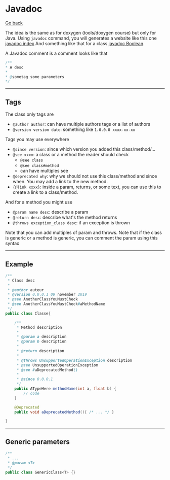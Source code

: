 # Javadoc

[Go back](../index.md#advanced)

The idea is the same as for doxygen (tools/doxygen course) but only for Java. Using `javadoc` command, you will generates a website like this one [javadoc index](https://docs.oracle.com/javase/8/docs/api/overview-summary.html) And something like that for a class [javadoc Boolean](https://docs.oracle.com/javase/8/docs/api/java/lang/Boolean.html).

A Javadoc comment is a comment looks like that

```java
/**
* A desc
* 
* @sometag some parameters
*/
```

<hr class="sr">

## Tags

The class only tags are 

* `@author author`: can have multiple authors tags or a list of authors
* `@version version date`: something like `1.0.0.0 xxxx-xx-xx`

Tags you may use everywhere

* `@since version`: since which version you added this class/method/...
* `@see xxxx`: a class or a method the reader should check
    * `@see class`
    * `@see class#method`
    * can have multiples see
* `@deprecated why`: why we should not use this class/method and since when. You may add a link to the new method.
* `{@link xxxx}`: inside a param, returns, or some text, you can use this to create a link to a class/method.
    
And for a method you might use

* `@param name desc`: describe a param
* `@return desc`: describe what's the method returns
* `@throws exception_class desc`: if an exception is thrown

Note that you can add multiples of param and throws. Note that if the class is generic or a method is generic, you can comment the param using this syntax

<hr class="sl">

## Example

```java
/**
 * Class desc
 *
 * @author auteur
 * @version 0.0.0.1 09 november 2019
 * @see AnotherClassYouMustCheck
 * @see AnotherClassYouMustCheck#aMethodName
 */
public class Classe{

    /**
     * Method description
     *
     * @param a description
     * @param b description
     *
     * @return description
     *
     * @throws UnsupportedOperationException description
     * @see UnsupportedOperationException
     * @see #aDeprecatedMethod()
     *
     * @since 0.0.0.1
     */
    public ATypeHere methodName(int a, float b) {
        // code
    }

    @Deprecated
    public void aDeprecatedMethod(){ /* ... */ }

}
```

<hr class="sr">

## Generic parameters

```java
/**
 * ...
 * @param <T>
 */
public class GenericClass<T> {}
```